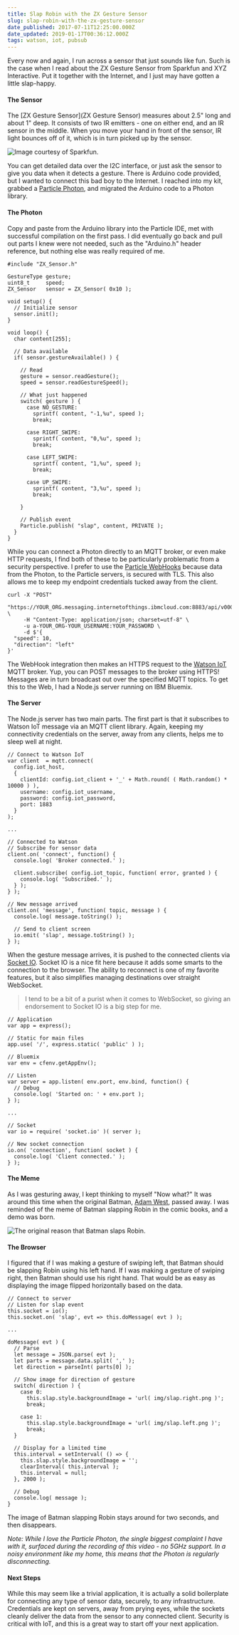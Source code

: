 ```yaml
---
title: Slap Robin with the ZX Gesture Sensor
slug: slap-robin-with-the-zx-gesture-sensor
date_published: 2017-07-11T12:25:00.000Z
date_updated: 2019-01-17T00:36:12.000Z
tags: watson, iot, pubsub
---
```


Every now and again, I run across a sensor that just sounds like fun. Such is the case when I read about the ZX Gesture Sensor from Sparkfun and XYZ Interactive. Put it together with the Internet, and I just may have gotten a little slap-happy.

#### The Sensor

The [ZX Gesture Sensor](ZX Gesture Sensor) measures about 2.5" long and about 1" deep. It consists of two IR emitters - one on either end, and an IR sensor in the middle. When you move your hand in front of the sensor, IR light bounces off of it, which is in turn picked up by the sensor.

![Image courtesy of Sparkfun.](http://images.kevinhoyt.com/zx.gesture.sensor.jpg)

You can get detailed data over the I2C interface, or just ask the sensor to give you data when it detects a gesture. There is Arduino code provided, but I wanted to connect this bad boy to the Internet. I reached into my kit, grabbed a [Particle Photon](https://www.particle.io/), and migrated the Arduino code to a Photon library.

#### The Photon

Copy and paste from the Arduino library into the Particle IDE, met with successful compilation on the first pass. I did eventually go back and pull out parts I knew were not needed, such as the "Arduino.h" header reference, but nothing else was really required of me.

    #include "ZX_Sensor.h"
    
    GestureType gesture;
    uint8_t     speed;
    ZX_Sensor   sensor = ZX_Sensor( 0x10 );
    
    void setup() {
      // Initialize sensor
      sensor.init();
    }
    
    void loop() {
      char content[255];
    
      // Data available
      if( sensor.gestureAvailable() ) {
    
        // Read
        gesture = sensor.readGesture();
        speed = sensor.readGestureSpeed();
    
        // What just happened
        switch( gesture ) {
          case NO_GESTURE:
            sprintf( content, "-1,%u", speed );
            break;
    
          case RIGHT_SWIPE:
            sprintf( content, "0,%u", speed );
            break;
    
          case LEFT_SWIPE:
            sprintf( content, "1,%u", speed );
            break;
    
          case UP_SWIPE:
            sprintf( content, "3,%u", speed );
            break;
    
        }
    
        // Publish event
        Particle.publish( "slap", content, PRIVATE );
      }
    }
    
    

While you can connect a Photon directly to an MQTT broker, or even make HTTP requests, I find both of these to be particularly problematic from a security perspective. I prefer to use the [Particle WebHooks](https://docs.particle.io/guide/tools-and-features/webhooks/) because data from the Photon, to the Particle servers, is secured with TLS. This also allows me to keep my endpoint credentials tucked away from the client.

    curl -X "POST" 
      "https://YOUR_ORG.messaging.internetofthings.ibmcloud.com:8883/api/v0002/application/types/YOUR_TYPE/devices/YOUR_DEVICE/events/swipe" \
         -H "Content-Type: application/json; charset=utf-8" \
         -u a-YOUR_ORG-YOUR_USERNAME:YOUR_PASSWORD \
         -d $'{
      "speed": 10,
      "direction": "left"
    }'
    

The WebHook integration then makes an HTTPS request to the [Watson IoT](https://www.ibm.com/internet-of-things/) MQTT broker. Yup, you can POST messages to the broker using HTTPS! Messages are in turn broadcast out over the specified MQTT topics. To get this to the Web, I had a Node.js server running on IBM Bluemix.

#### The Server

The Node.js server has two main parts. The first part is that it subscribes to Watson IoT message via an MQTT client library. Again, keeping my connectivity credentials on the server, away from any clients, helps me to sleep well at night.

    // Connect to Watson IoT
    var client  = mqtt.connect( 
      config.iot_host, 
      {
        clientId: config.iot_client + '_' + Math.round( ( Math.random() * 10000 ) ),
        username: config.iot_username,
        password: config.iot_password,
        port: 1883
      }
    );
    
    ...
    
    // Connected to Watson
    // Subscribe for sensor data
    client.on( 'connect', function() {
      console.log( 'Broker connected.' );
    
      client.subscribe( config.iot_topic, function( error, granted ) {
        console.log( 'Subscribed.' );
      } );
    } );
    
    // New message arrived
    client.on( 'message', function( topic, message ) {
      console.log( message.toString() );
    
      // Send to client screen
      io.emit( 'slap', message.toString() );
    } );
    
    

When the gesture message arrives, it is pushed to the connected clients via [Socket IO](https://socket.io/). Socket IO is a nice fit here because it adds some smarts to the connection to the browser. The ability to reconnect is one of my favorite features, but it also simplifies managing destinations over straight WebSocket.

> I tend to be a bit of a purist when it comes to WebSocket, so giving an endorsement to Socket IO is a big step for me.

    // Application
    var app = express();
    
    // Static for main files
    app.use( '/', express.static( 'public' ) );
    
    // Bluemix
    var env = cfenv.getAppEnv();
    
    // Listen
    var server = app.listen( env.port, env.bind, function() {
      // Debug
      console.log( 'Started on: ' + env.port );
    } );
    
    ...
    
    // Socket
    var io = require( 'socket.io' )( server );
    
    // New socket connection
    io.on( 'connection', function( socket ) {
      console.log( 'Client connected.' );
    } );
    

#### The Meme

As I was gesturing away, I kept thinking to myself "Now what?" It was around this time when the original Batman, [Adam West](https://en.wikipedia.org/wiki/Adam_West), passed away. I was reminded of the meme of Batman slapping Robin in the comic books, and a demo was born.

![The original reason that Batman slaps Robin.](http://images.kevinhoyt.com/batman.slap.robin.jpg)

#### The Browser

I figured that if I was making a gesture of swiping left, that Batman should be slapping Robin using his left hand. If I was making a gesture of swiping right, then Batman should use his right hand. That would be as easy as displaying the image flipped horizontally based on the data.

    // Connect to server
    // Listen for slap event
    this.socket = io();
    this.socket.on( 'slap', evt => this.doMessage( evt ) );
    
    ...
    
    doMessage( evt ) {
      // Parse
      let message = JSON.parse( evt );
      let parts = message.data.split( ',' );
      let direction = parseInt( parts[0] );
    
      // Show image for direction of gesture
      switch( direction ) {
        case 0:
          this.slap.style.backgroundImage = 'url( img/slap.right.png )';
          break;
    
        case 1:
          this.slap.style.backgroundImage = 'url( img/slap.left.png )';
          break;      
      }
    
      // Display for a limited time
      this.interval = setInterval( () => {
        this.slap.style.backgroundImage = '';
        clearInterval( this.interval );
        this.interval = null;
      }, 2000 );
    
      // Debug
      console.log( message );
    }
    

The image of Batman slapping Robin stays around for two seconds, and then disappears.

*Note: While I love the Particle Photon, the single biggest complaint I have with it, surfaced during the recording of this video - no 5GHz support. In a noisy environment like my home, this means that the Photon is regularly disconnecting.*

#### Next Steps

While this may seem like a trivial application, it is actually a solid boilerplate for connecting any type of sensor data, securely, to any infrastructure. Credentials are kept on servers, away from prying eyes, while the sockets cleanly deliver the data from the sensor to any connected client. Security is critical with IoT, and this is a great way to start off your next application.

